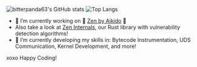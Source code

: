 
![bitterpanda63's GitHub stats](https://github-readme-stats.vercel.app/api?username=bitterpanda63&theme=material-palenight&show_icons=true&border_radius=10&hide_title=true&show=prs_merged,reviews&card_width=500)
![Top Langs](https://github-readme-stats.vercel.app/api/top-langs/?username=bitterpanda63&theme=material-palenight&radius=10)
- 🔭 I’m currently working on 💜 [Zen by Aikido](https://github.com/AikidoSec/firewall-python) 💜
- Also take a look at [Zen Internals](https://github.com/AikidoSec/zen-internals), our Rust library with vulnerability detection algorithms!
- 🌱 I’m currently developing my skills in: Bytecode Instrumentation, UDS Communication, Kernel Development, and more!

xoxo Happy Coding!
